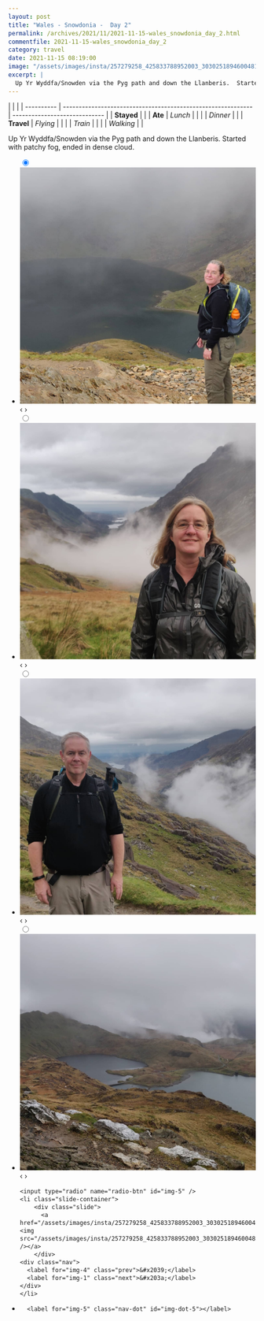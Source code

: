 ```yaml
---
layout: post
title: "Wales - Snowdonia -  Day 2"
permalink: /archives/2021/11/2021-11-15-wales_snowdonia_day_2.html
commentfile: 2021-11-15-wales_snowdonia_day_2
category: travel
date: 2021-11-15 08:19:00
image: "/assets/images/insta/257279258_425833788952003_3030251894600481063_n_18263232397040650.jpg"
excerpt: |
  Up Yr Wyddfa/Snowden via the Pyg path and down the Llanberis.  Started with patchy fog, ended in dense cloud.
---
```


|            |                                                              |
| ---------- | ------------------------------------------------------------ | ----------------------------- |
| **Stayed** |  |
| **Ate**    | _Lunch_                                                      |          |
|            | _Dinner_                                                     |          |
| **Travel** | _Flying_                                                     |          |
|            | _Train_                                                      |          |
|            | _Walking_                                                    |          |


Up Yr Wyddfa/Snowden via the Pyg path and down the Llanberis.  Started with patchy fog, ended in dense cloud.


<ul class="slides">
    <input type="radio" name="radio-btn" id="img-1" checked="checked" />
    <li class="slide-container">
        <div class="slide">
          <a href="/assets/images/insta/256743071_1035263280594681_2392626298290535752_n_17934417109754065.jpg"><img src="/assets/images/insta/256743071_1035263280594681_2392626298290535752_n_17934417109754065.jpg" /></a>
        </div>
    <div class="nav">
      <label for="img-5" class="prev">&#x2039;</label>
      <label for="img-2" class="next">&#x203a;</label>
    </div>
    </li>
        <input type="radio" name="radio-btn" id="img-2"  />
    <li class="slide-container">
        <div class="slide">
          <a href="/assets/images/insta/256892489_192238639767145_4806434120738016113_n_17966032111486996.jpg"><img src="/assets/images/insta/256892489_192238639767145_4806434120738016113_n_17966032111486996.jpg" /></a>
        </div>
    <div class="nav">
      <label for="img-1" class="prev">&#x2039;</label>
      <label for="img-3" class="next">&#x203a;</label>
    </div>
    </li>
        <input type="radio" name="radio-btn" id="img-3"  />
    <li class="slide-container">
        <div class="slide">
          <a href="/assets/images/insta/256766418_281650890549773_2807978085746518985_n_18008584984362757.jpg"><img src="/assets/images/insta/256766418_281650890549773_2807978085746518985_n_18008584984362757.jpg" /></a>
        </div>
    <div class="nav">
      <label for="img-2" class="prev">&#x2039;</label>
      <label for="img-4" class="next">&#x203a;</label>
    </div>
    </li>
        <input type="radio" name="radio-btn" id="img-4"  />
    <li class="slide-container">
        <div class="slide">
          <a href="/assets/images/insta/256815784_469178351230687_5765706743669335233_n_17934792700745529.jpg"><img src="/assets/images/insta/256815784_469178351230687_5765706743669335233_n_17934792700745529.jpg" /></a>
        </div>
    <div class="nav">
      <label for="img-3" class="prev">&#x2039;</label>
      <label for="img-5" class="next">&#x203a;</label>
    </div>
    </li>
    
    <input type="radio" name="radio-btn" id="img-5" />
    <li class="slide-container">
        <div class="slide">
          <a href="/assets/images/insta/257279258_425833788952003_3030251894600481063_n_18263232397040650.jpg"><img src="/assets/images/insta/257279258_425833788952003_3030251894600481063_n_18263232397040650.jpg" /></a>
        </div>
    <div class="nav">
      <label for="img-4" class="prev">&#x2039;</label>
      <label for="img-1" class="next">&#x203a;</label>
    </div>
    </li>
			
<li class="nav-dots">
      <label for="img-1" class="nav-dot" id="img-dot-1"></label>
      <label for="img-2" class="nav-dot" id="img-dot-2"></label>
      <label for="img-3" class="nav-dot" id="img-dot-3"></label>
      <label for="img-4" class="nav-dot" id="img-dot-4"></label>

      <label for="img-5" class="nav-dot" id="img-dot-5"></label>

</li>
</ul>        
             

		